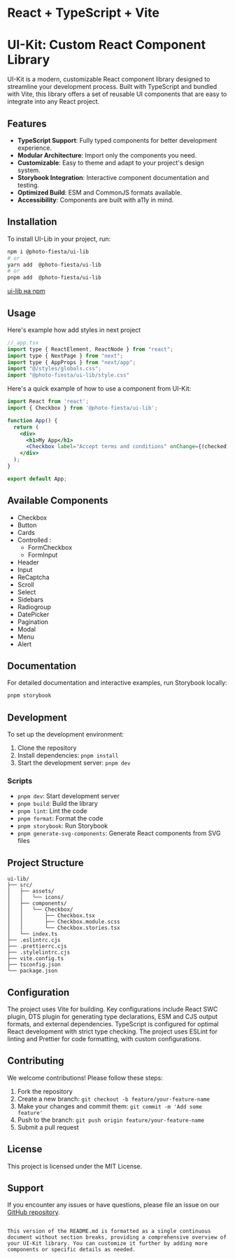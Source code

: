 # React + TypeScript + Vite


# UI-Kit: Custom React Component Library

UI-Kit is a modern, customizable React component library designed to streamline your development process. Built with TypeScript and bundled with Vite, this library offers a set of reusable UI components that are easy to integrate into any React project.

## Features
- **TypeScript Support**: Fully typed components for better development experience.
- **Modular Architecture**: Import only the components you need.
- **Customizable**: Easy to theme and adapt to your project's design system.
- **Storybook Integration**: Interactive component documentation and testing.
- **Optimized Build**: ESM and CommonJS formats available.
- **Accessibility**: Components are built with a11y in mind.

## Installation
To install UI-Lib in your project, run:
```bash
npm i @photo-fiesta/ui-lib
# or
yarn add  @photo-fiesta/ui-lib
# or
pnpm add  @photo-fiesta/ui-lib
```

[ui-lib на npm](https://www.npmjs.com/package/@photo-fiesta/ui-lib)

## Usage

Here's example how add styles in next project
```jsx
//_app.tsx
import type { ReactElement, ReactNode } from "react";
import type { NextPage } from "next";
import type { AppProps } from "next/app";
import "@/styles/globals.css";
import "@photo-fiesta/ui-lib/style.css"
```


Here's a quick example of how to use a component from UI-Kit:
```jsx
import React from 'react';
import { Checkbox } from '@photo-fiesta/ui-lib';

function App() {
  return (
    <div>
      <h1>My App</h1>
      <Checkbox label="Accept terms and conditions" onChange={(checked) => console.log(checked)} />
    </div>
  );
}

export default App;
```

## Available Components
- Checkbox
- Button
- Cards
- Controlled :
  - FormCheckbox
  - FormInput
- Header
- Input
- ReCaptcha
- Scroll
- Select
- Sidebars
- Radiogroup
- DatePicker
- Pagination
- Modal
- Menu
- Alert

## Documentation
For detailed documentation and interactive examples, run Storybook locally:
```bash
pnpm storybook
```

## Development
To set up the development environment:
1. Clone the repository
2. Install dependencies: `pnpm install`
3. Start the development server: `pnpm dev`

### Scripts
- `pnpm dev`: Start development server
- `pnpm build`: Build the library
- `pnpm lint`: Lint the code
- `pnpm format`: Format the code
- `pnpm storybook`: Run Storybook
- `pnpm generate-svg-components`: Generate React components from SVG files

## Project Structure
```
ui-lib/
├── src/
│   ├── assets/
│   │   └── icons/
│   ├── components/
│   │   └── Checkbox/
│   │       ├── Checkbox.tsx
│   │       ├── Checkbox.module.scss
│   │       └── Checkbox.stories.tsx
│   └── index.ts
├── .eslintrc.cjs
├── .prettierrc.cjs
├── .stylelintrc.cjs
├── vite.config.ts
├── tsconfig.json
└── package.json
```

## Configuration
The project uses Vite for building. Key configurations include React SWC plugin, DTS plugin for generating type declarations, ESM and CJS output formats, and external dependencies. TypeScript is configured for optimal React development with strict type checking. The project uses ESLint for linting and Prettier for code formatting, with custom configurations.

## Contributing
We welcome contributions! Please follow these steps:
1. Fork the repository
2. Create a new branch: `git checkout -b feature/your-feature-name`
3. Make your changes and commit them: `git commit -m 'Add some feature'`
4. Push to the branch: `git push origin feature/your-feature-name`
5. Submit a pull request

## License
This project is licensed under the MIT License.

## Support
If you encounter any issues or have questions, please file an issue on our [GitHub repository](https://github.com/your-username/ui-kit/issues).
```

This version of the README.md is formatted as a single continuous document without section breaks, providing a comprehensive overview of your UI-Kit library. You can customize it further by adding more components or specific details as needed.
